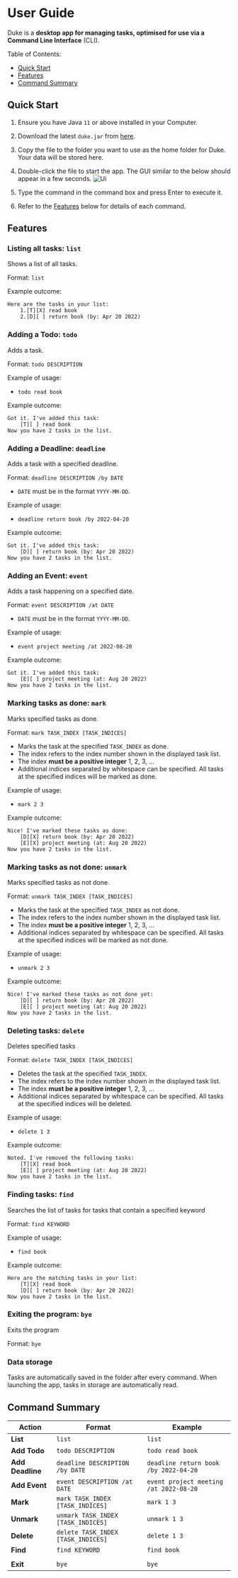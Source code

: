 # User Guide

Duke is a **desktop app for managing tasks, optimised for use via a Command Line Interface** (CLI).

Table of Contents:
- [Quick Start](#quick-start)
- [Features](#features)
- [Command Summary](#command-summary)

## Quick Start

1. Ensure you have Java `11` or above installed in your Computer.

2. Download the latest `duke.jar` from [here](https://github.com/neosunhan/ip/releases).

3. Copy the file to the folder you want to use as the home folder for Duke. Your data will be stored here.

4. Double-click the file to start the app. The GUI similar to the below should appear in a few seconds.
![Ui](Ui.png)

5. Type the command in the command box and press Enter to execute it.

6. Refer to the [Features](#features) below for details of each command.

## Features

### Listing all tasks: `list`

Shows a list of all tasks.

Format: `list`

Example outcome:
```
Here are the tasks in your list:
    1.[T][X] read book
    2.[D][ ] return book (by: Apr 20 2022)
```

### Adding a Todo: `todo`

Adds a task.

Format: `todo DESCRIPTION`

Example of usage:
- `todo read book`

Example outcome:
```
Got it. I've added this task:
    [T][ ] read book
Now you have 2 tasks in the list.
```

### Adding a Deadline: `deadline`

Adds a task with a specified deadline.

Format: `deadline DESCRIPTION /by DATE`
- `DATE` must be in the format `YYYY-MM-DD`.

Example of usage:
- `deadline return book /by 2022-04-20`

Example outcome:
```
Got it. I've added this task:
    [D][ ] return book (by: Apr 20 2022)
Now you have 2 tasks in the list.
```

### Adding an Event: `event`

Adds a task happening on a specified date.

Format: `event DESCRIPTION /at DATE`
- `DATE` must be in the format `YYYY-MM-DD`.

Example of usage:
- `event project meeting /at 2022-08-20`

Example outcome:
```
Got it. I've added this task:
    [E][ ] project meeting (at: Aug 20 2022)
Now you have 2 tasks in the list.
```

### Marking tasks as done: `mark`

Marks specified tasks as done.

Format: `mark TASK_INDEX [TASK_INDICES]`
- Marks the task at the specified `TASK_INDEX` as done.
- The index refers to the index number shown in the displayed task list.
- The index **must be a positive integer** 1, 2, 3, ...
- Additional indices separated by whitespace can be specified. All tasks at the specified indices will be marked as done.

Example of usage:
- `mark 2 3`

Example outcome:
```
Nice! I've marked these tasks as done:
    [D][X] return book (by: Apr 20 2022)
    [E][X] project meeting (at: Aug 20 2022)
Now you have 2 tasks in the list.
```

### Marking tasks as not done: `unmark`

Marks specified tasks as not done.

Format: `unmark TASK_INDEX [TASK_INDICES]`
- Marks the task at the specified `TASK_INDEX` as not done.
- The index refers to the index number shown in the displayed task list.
- The index **must be a positive integer** 1, 2, 3, ...
- Additional indices separated by whitespace can be specified. All tasks at the specified indices will be marked as not done.

Example of usage:
- `unmark 2 3`

Example outcome:
```
Nice! I've marked these tasks as not done yet:
    [D][ ] return book (by: Apr 20 2022)
    [E][ ] project meeting (at: Aug 20 2022)
Now you have 2 tasks in the list.
```

### Deleting tasks: `delete`

Deletes specified tasks

Format: `delete TASK_INDEX [TASK_INDICES]`
- Deletes the task at the specified `TASK_INDEX`.
- The index refers to the index number shown in the displayed task list.
- The index **must be a positive integer** 1, 2, 3, ...
- Additional indices separated by whitespace can be specified. All tasks at the specified indices will be deleted.

Example of usage:
- `delete 1 3`

Example outcome:
```
Noted. I've removed the following tasks:
    [T][X] read book
    [E][ ] project meeting (at: Aug 20 2022)
Now you have 2 tasks in the list.
```

### Finding tasks: `find`

Searches the list of tasks for tasks that contain a specified keyword

Format: `find KEYWORD`

Example of usage:
- `find book`

Example outcome:
```
Here are the matching tasks in your list:
    [T][X] read book
    [D][ ] return book (by: Apr 20 2022)
Now you have 2 tasks in the list.
```

### Exiting the program: `bye`

Exits the program

Format: `bye`

### Data storage

Tasks are automatically saved in the folder after every command. When launching the app, tasks in storage are automatically read.

## Command Summary

| Action           | Format                             | Example                                |
|------------------|------------------------------------|----------------------------------------|
| **List**         | `list`                             | `list`                                 |
| **Add Todo**     | `todo DESCRIPTION`                 | `todo read book`                       |
| **Add Deadline** | `deadline DESCRIPTION /by DATE`    | `deadline return book /by 2022-04-20`  |
| **Add Event**    | `event DESCRIPTION /at DATE`       | `event project meeting /at 2022-08-20` |
| **Mark**         | `mark TASK_INDEX [TASK_INDICES]`   | `mark 1 3`                             |
| **Unmark**       | `unmark TASK_INDEX [TASK_INDICES]` | `unmark 1 3`                           |
| **Delete**       | `delete TASK_INDEX [TASK_INDICES]` | `delete 1 3`                           |
| **Find**         | `find KEYWORD`                     | `find book`                            |
                           |
| **Exit**         | `bye`                              | `bye`                                  |
